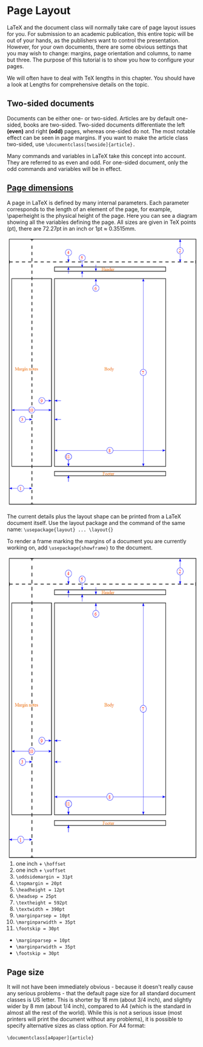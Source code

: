 # Page Layout

LaTeX and the document class will normally take care of page layout issues for you. For submission to an academic publication, this entire topic will be out of your hands, as the publishers want to control the presentation. However, for your own documents, there are some obvious settings that you may wish to change: margins, page orientation and columns, to name but three. The purpose of this tutorial is to show you how to configure your pages.

We will often have to deal with TeX lengths in this chapter. You should have a look at Lengths for comprehensive details on the topic.

## Two-sided documents

Documents can be either one- or two-sided. Articles are by default one-sided, books are two-sided. Two-sided documents differentiate the left **(even)** and right **(odd)** pages, whereas one-sided do not. The most notable effect can be seen in page margins. If you want to make the article class two-sided, use `\documentclass[twoside]{article}.`

Many commands and variables in LaTeX take this concept into account. They are referred to as even and odd. For one-sided document, only the odd commands and variables will be in effect.
## [Page dimensions](https://en.wikibooks.org/w/index.php?title=LaTeX/Print_version&printable=yes)

A page in LaTeX is defined by many internal parameters. Each parameter corresponds to the length of an element of the
page, for example, \paperheight is the physical height of the page. Here you can see a diagram showing all the variables
defining the page. All sizes are given in TeX points (pt), there are 72.27pt in an inch or 1pt ≈ 0.3515mm.

![latex page](img.png)

The current details plus the layout shape can be printed from a LaTeX document itself. Use the layout package and the
command of the same name: `\usepackage{layout} ... \layout{}`

To render a frame marking the margins of a document you are currently working on,
add `\usepackage{showframe}` to the document.

<img align="right" width="530" height="800" src="img.png">

1. one inch + `\hoffset`
2. one inch + `\voffset`
3. `\oddsidemargin = 31pt`
4. `\topmargin = 20pt`
5. `\headheight = 12pt`
6. `\headsep = 25pt`
7. `\textheight = 592pt`
8. `\textwidth = 390pt`
9. `\marginparsep = 10pt`
10. `\marginparwidth = 35pt`
11. `\footskip = 30pt`

* `\marginparsep = 10pt`
* `\marginparwidth = 35pt`
* `\footskip = 30pt`

##   Page size

It will not have been immediately obvious - because it doesn't really cause any serious problems - that the default page size for all standard document classes is US letter. This is shorter by 18 mm (about 3/4 inch), and slightly wider by 8 mm (about 1/4 inch), compared to A4 (which is the standard in almost all the rest of the world). While this is not a serious issue (most printers will print the document without any problems), it is possible to specify alternative sizes as class option. For A4 format:

`\documentclass[a4paper]{article}`